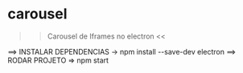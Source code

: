# carousel
>> Carousel de Iframes no electron <<

==> INSTALAR DEPENDENCIAS
-> npm install --save-dev electron
==> RODAR PROJETO
=> npm start
